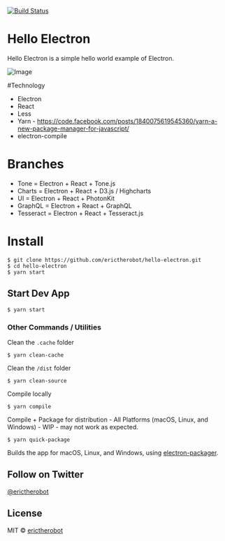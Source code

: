 [![Build Status](https://travis-ci.org/erictherobot/hello-electron.svg?branch=master)](https://travis-ci.org/erictherobot/hello-electron)

# Hello Electron
Hello Electron is a simple hello world example of Electron.

![Image](https://dl.dropboxusercontent.com/s/huxc71ajiw8ij4s/Screenshot%202016-10-13%2009.54.17.png?dl=0?raw=true)

#Technology
- Electron
- React
- Less
- Yarn - https://code.facebook.com/posts/1840075619545360/yarn-a-new-package-manager-for-javascript/
- electron-compile

# Branches

- Tone = Electron + React + Tone.js
- Charts = Electron + React + D3.js / Highcharts
- UI = Electron + React + PhotonKit
- GraphQL = Electron + React + GraphQL
- Tesseract = Electron + React + Tesseract.js

# Install

```
$ git clone https://github.com/erictherobot/hello-electron.git
$ cd hello-electron
$ yarn start
```

## Start Dev App

```
$ yarn start
```

### Other Commands / Utilities

Clean the `.cache` folder

```
$ yarn clean-cache
```

Clean the `/dist` folder

```
$ yarn clean-source
```

Compile locally

```
$ yarn compile
```

Compile + Package for distribution - All Platforms (macOS, Linux, and Windows) - WIP - may not work as expected.

```
$ yarn quick-package
```

Builds the app for macOS, Linux, and Windows, using [electron-packager](https://github.com/electron-userland/electron-packager).

## Follow on Twitter

[@erictherobot](https://twitter.com/erictherobot)

## License

MIT © [erictherobot](http://erictherobot.com)

